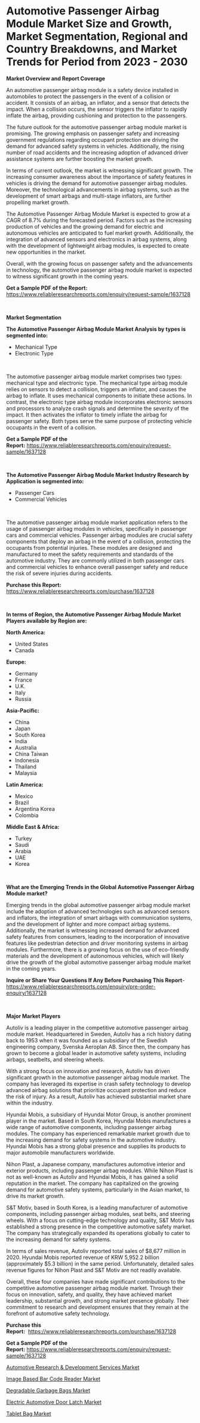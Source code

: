 <p><h1>Automotive Passenger Airbag Module Market Size and Growth, Market Segmentation, Regional and Country Breakdowns, and Market Trends for Period from 2023 -  2030</h1></p><p><strong>Market Overview and Report Coverage</strong></p>
<p><p>An automotive passenger airbag module is a safety device installed in automobiles to protect the passengers in the event of a collision or accident. It consists of an airbag, an inflator, and a sensor that detects the impact. When a collision occurs, the sensor triggers the inflator to rapidly inflate the airbag, providing cushioning and protection to the passengers.</p><p>The future outlook for the automotive passenger airbag module market is promising. The growing emphasis on passenger safety and increasing government regulations regarding occupant protection are driving the demand for advanced safety systems in vehicles. Additionally, the rising number of road accidents and the increasing adoption of advanced driver assistance systems are further boosting the market growth.</p><p>In terms of current outlook, the market is witnessing significant growth. The increasing consumer awareness about the importance of safety features in vehicles is driving the demand for automotive passenger airbag modules. Moreover, the technological advancements in airbag systems, such as the development of smart airbags and multi-stage inflators, are further propelling market growth.</p><p>The Automotive Passenger Airbag Module Market is expected to grow at a CAGR of 8.7% during the forecasted period. Factors such as the increasing production of vehicles and the growing demand for electric and autonomous vehicles are anticipated to fuel market growth. Additionally, the integration of advanced sensors and electronics in airbag systems, along with the development of lightweight airbag modules, is expected to create new opportunities in the market.</p><p>Overall, with the growing focus on passenger safety and the advancements in technology, the automotive passenger airbag module market is expected to witness significant growth in the coming years.</p></p>
<p><strong>Get a Sample PDF of the Report:</strong> <a href="https://www.reliableresearchreports.com/enquiry/request-sample/1637128">https://www.reliableresearchreports.com/enquiry/request-sample/1637128</a></p>
<p>&nbsp;</p>
<p><strong>Market Segmentation</strong></p>
<p><strong>The Automotive Passenger Airbag Module Market Analysis by types is segmented into:</strong></p>
<p><ul><li>Mechanical Type</li><li>Electronic Type</li></ul></p>
<p>&nbsp;</p>
<p><p>The automotive passenger airbag module market comprises two types: mechanical type and electronic type. The mechanical type airbag module relies on sensors to detect a collision, triggers an inflator, and causes the airbag to inflate. It uses mechanical components to initiate these actions. In contrast, the electronic type airbag module incorporates electronic sensors and processors to analyze crash signals and determine the severity of the impact. It then activates the inflator to timely inflate the airbag for passenger safety. Both types serve the same purpose of protecting vehicle occupants in the event of a collision.</p></p>
<p><strong>Get a Sample PDF of the Report:</strong>&nbsp;<a href="https://www.reliableresearchreports.com/enquiry/request-sample/1637128">https://www.reliableresearchreports.com/enquiry/request-sample/1637128</a></p>
<p>&nbsp;</p>
<p><strong>The Automotive Passenger Airbag Module Market Industry Research by Application is segmented into:</strong></p>
<p><ul><li>Passenger Cars</li><li>Commercial Vehicles</li></ul></p>
<p>&nbsp;</p>
<p><p>The automotive passenger airbag module market application refers to the usage of passenger airbag modules in vehicles, specifically in passenger cars and commercial vehicles. Passenger airbag modules are crucial safety components that deploy an airbag in the event of a collision, protecting the occupants from potential injuries. These modules are designed and manufactured to meet the safety requirements and standards of the automotive industry. They are commonly utilized in both passenger cars and commercial vehicles to enhance overall passenger safety and reduce the risk of severe injuries during accidents.</p></p>
<p><strong>Purchase this Report:</strong>&nbsp; <a href="https://www.reliableresearchreports.com/purchase/1637128">https://www.reliableresearchreports.com/purchase/1637128</a></p>
<p>&nbsp;</p>
<p><strong>In terms of Region, the Automotive Passenger Airbag Module Market Players available by Region are:</strong></p>
<p>
    <p> <strong> North America: </strong>
        <ul>
            <li>United States</li>
            <li>Canada</li>
        </ul>
        </p> 
    <p> <strong> Europe: </strong>
        <ul>
            <li>Germany</li>
            <li>France</li>
            <li>U.K.</li>
            <li>Italy</li>
            <li>Russia</li>
        </ul>
        </p> 
    <p> <strong> Asia-Pacific: </strong>
        <ul>
            <li>China</li>
            <li>Japan</li>
            <li>South Korea</li>
            <li>India</li>
            <li>Australia</li>
            <li>China Taiwan</li>
            <li>Indonesia</li>
            <li>Thailand</li>
            <li>Malaysia</li>
        </ul>
        </p> 
    <p> <strong> Latin America: </strong>
        <ul>
            <li>Mexico</li>
            <li>Brazil</li>
            <li>Argentina Korea</li>
            <li>Colombia</li>
        </ul>
        </p> 
    <p> <strong> Middle East & Africa: </strong>
        <ul>
            <li>Turkey</li>
            <li>Saudi</li>
            <li>Arabia</li>
            <li>UAE</li>
            <li>Korea</li>
        </ul>
    </p>
    </p>
<p>&nbsp;</p>
<p><strong>What are the Emerging Trends in the Global Automotive Passenger Airbag Module market?</strong></p>
<p><p>Emerging trends in the global automotive passenger airbag module market include the adoption of advanced technologies such as advanced sensors and inflators, the integration of smart airbags with communication systems, and the development of lighter and more compact airbag systems. Additionally, the market is witnessing increased demand for advanced safety features from consumers, leading to the incorporation of innovative features like pedestrian detection and driver monitoring systems in airbag modules. Furthermore, there is a growing focus on the use of eco-friendly materials and the development of autonomous vehicles, which will likely drive the growth of the global automotive passenger airbag module market in the coming years.</p></p>
<p><strong>Inquire or Share Your Questions If Any Before Purchasing This Report</strong>- <a href="https://www.reliableresearchreports.com/enquiry/pre-order-enquiry/1637128">https://www.reliableresearchreports.com/enquiry/pre-order-enquiry/1637128</a></p>
<p>&nbsp;</p>
<p><strong>Major Market Players</strong></p>
<p><p>Autoliv is a leading player in the competitive automotive passenger airbag module market. Headquartered in Sweden, Autoliv has a rich history dating back to 1953 when it was founded as a subsidiary of the Swedish engineering company, Svenska Aeroplan AB. Since then, the company has grown to become a global leader in automotive safety systems, including airbags, seatbelts, and steering wheels.</p><p>With a strong focus on innovation and research, Autoliv has driven significant growth in the automotive passenger airbag module market. The company has leveraged its expertise in crash safety technology to develop advanced airbag solutions that prioritize occupant protection and reduce the risk of injury. As a result, Autoliv has achieved substantial market share within the industry.</p><p>Hyundai Mobis, a subsidiary of Hyundai Motor Group, is another prominent player in the market. Based in South Korea, Hyundai Mobis manufactures a wide range of automotive components, including passenger airbag modules. The company has experienced remarkable market growth due to the increasing demand for safety systems in the automotive industry. Hyundai Mobis has a strong global presence and supplies its products to major automobile manufacturers worldwide.</p><p>Nihon Plast, a Japanese company, manufactures automotive interior and exterior products, including passenger airbag modules. While Nihon Plast is not as well-known as Autoliv and Hyundai Mobis, it has gained a solid reputation in the market. The company has capitalized on the growing demand for automotive safety systems, particularly in the Asian market, to drive its market growth.</p><p>S&T Motiv, based in South Korea, is a leading manufacturer of automotive components, including passenger airbag modules, seat belts, and steering wheels. With a focus on cutting-edge technology and quality, S&T Motiv has established a strong presence in the competitive automotive safety market. The company has strategically expanded its operations globally to cater to the increasing demand for safety systems.</p><p>In terms of sales revenue, Autoliv reported total sales of $8,677 million in 2020. Hyundai Mobis reported revenue of KRW 5,952.2 billion (approximately $5.3 billion) in the same period. Unfortunately, detailed sales revenue figures for Nihon Plast and S&T Motiv are not readily available.</p><p>Overall, these four companies have made significant contributions to the competitive automotive passenger airbag module market. Through their focus on innovation, safety, and quality, they have achieved market leadership, substantial growth, and strong market presence globally. Their commitment to research and development ensures that they remain at the forefront of automotive safety technology.</p></p>
<p><strong>Purchase this Report:</strong>&nbsp;&nbsp;<a href="https://www.reliableresearchreports.com/purchase/1637128">https://www.reliableresearchreports.com/purchase/1637128</a></p>
<p></p>
<p><strong>Get a Sample PDF of the Report:</strong>&nbsp;<a href="https://www.reliableresearchreports.com/enquiry/request-sample/1637128">https://www.reliableresearchreports.com/enquiry/request-sample/1637128</a></p>
<p><p><a href="https://www.linkedin.com/pulse/automotive-research-amp-development-services-market-size-swcee/">Automotive Research & Development Services Market</a></p><p><a href="https://www.linkedin.com/pulse/image-based-bar-code-reader-market-research-report-provides-aqsae/">Image Based Bar Code Reader Market</a></p><p><a href="https://medium.com/@tatemonahan564856/degradable-garbage-bags-market-the-key-to-successful-business-strategy-forecast-till-2030-1f3e980d537b">Degradable Garbage Bags Market</a></p><p><a href="https://github.com/RichRobinson5/Market-Research-Report-List-1/blob/main/electric-automotive-door-latch-market.md">Electric Automotive Door Latch Market</a></p><p><a href="https://medium.com/@jqgvpygpb56374/tablet-bag-market-size-growth-forecast-2023-2030-9dca05d7d5a2">Tablet Bag Market</a></p></p>